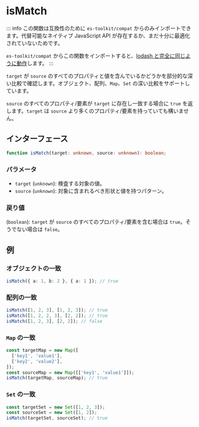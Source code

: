 # isMatch

::: info
この関数は互換性のために `es-toolkit/compat` からのみインポートできます。代替可能なネイティブ JavaScript API が存在するか、まだ十分に最適化されていないためです。

`es-toolkit/compat` からこの関数をインポートすると、[lodash と完全に同じように動作](../../../compatibility.md)します。
:::

`target` が `source` のすべてのプロパティと値を含んでいるかどうかを部分的な深い比較で確認します。オブジェクト、配列、`Map`、`Set` の深い比較をサポートしています。

`source` のすべてのプロパティ/要素が `target` に存在し一致する場合に `true` を返します。`target` は `source` より多くのプロパティ/要素を持っていても構いません。

## インターフェース

```typescript
function isMatch(target: unknown, source: unknown): boolean;
```

### パラメータ

- `target` (`unknown`): 検査する対象の値。
- `source` (`unknown`): 対象に含まれるべき形状と値を持つパターン。

### 戻り値

(`boolean`): `target` が `source` のすべてのプロパティ/要素を含む場合は `true`。そうでない場合は `false`。

## 例

### オブジェクトの一致

```typescript
isMatch({ a: 1, b: 2 }, { a: 1 }); // true
```

### 配列の一致

```typescript
isMatch([1, 2, 3], [1, 2, 3]); // true
isMatch([1, 2, 2, 3], [2, 2]); // true
isMatch([1, 2, 3], [2, 2]); // false
```

### `Map` の一致

```typescript
const targetMap = new Map([
  ['key1', 'value1'],
  ['key2', 'value2'],
]);
const sourceMap = new Map([['key1', 'value1']]);
isMatch(targetMap, sourceMap); // true
```

### `Set` の一致

```javascript
const targetSet = new Set([1, 2, 3]);
const sourceSet = new Set([1, 2]);
isMatch(targetSet, sourceSet); // true
```
